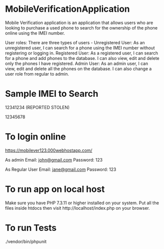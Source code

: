 # MobileVerificationApplication

Mobile Verification application is an application that allows users who are looking to purchase a used phone to search for the ownership of the phone online using the IMEI number.

User roles: There are three types of users - 
Unregistered User: As an unregistered user, I can search for a phone using the IMEI number without registering or logging in.
Registered User: As a registered user, I can search for a phone and add phones to the database. I can also view, edit and delete only the phones I have registered.
Admin User: As an admin user, I can view, edit and delete all the phones on the database. I can also change a user role from regular to admin.


# Sample IMEI to Search

12341234 (REPORTED STOLEN)

12345678

# To login online

https://mobilever123.000webhostapp.com/

As admin
Email: john@gmail.com
Password: 123

As Regular User
Email: jane@gmail.com
Password: 123

# To run app on local host

Make sure you have PHP 7.3.11 or higher installed on your system.
Put all the files inside htdocs then visit http://localhost/index.php on your browser.

# To run Tests

./vendor/bin/phpunit
